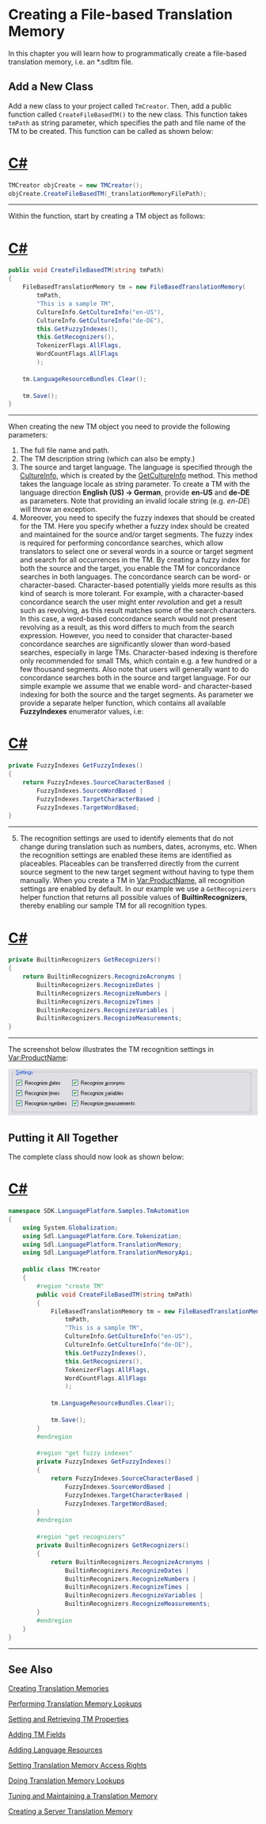Creating a File-based Translation Memory
==

In this chapter you will learn how to programmatically create a file-based translation memory, i.e. an *.sdltm file.

Add a New Class
--

Add a new class to your project called ```TmCreator```. Then, add a public function called ```CreateFileBasedTM()``` to the new class. This function takes ```tmPath``` as string parameter, which specifies the path and file name of the TM to be created. This function can be called as shown below:

# [C#](#tab/tabid-1)
```cs
TMCreator objCreate = new TMCreator();
objCreate.CreateFileBasedTM(_translationMemoryFilePath);
```
***

Within the function, start by creating a TM object as follows:

# [C#](#tab/tabid-2)
```cs
public void CreateFileBasedTM(string tmPath)
{
    FileBasedTranslationMemory tm = new FileBasedTranslationMemory(
        tmPath,
        "This is a sample TM",
        CultureInfo.GetCultureInfo("en-US"),
        CultureInfo.GetCultureInfo("de-DE"),
        this.GetFuzzyIndexes(),
        this.GetRecognizers(),
        TokenizerFlags.AllFlags,
        WordCountFlags.AllFlags
        );

    tm.LanguageResourceBundles.Clear();

    tm.Save();
}
```
***

When creating the new TM object you need to provide the following parameters:

1. The full file name and path.
2. The TM description string (which can also be empty.)
3. The source and target language. The language is specified through the [CultureInfo](https://docs.microsoft.com/en-us/dotnet/api/system.globalization.cultureinfo?redirectedfrom=MSDN&view=net-5.0), which is created by the [GetCultureInfo](https://docs.microsoft.com/en-us/dotnet/api/system.globalization.cultureinfo.getcultureinfo?redirectedfrom=MSDN&view=net-5.0#overloads) method. This method takes the language locale as string parameter. To create a TM with the language direction **English (US) -> German**, provide **en-US** and **de-DE** as parameters. Note that providing an invalid locale string (e.g. *en-DE*) will throw an exception.
4. Moreover, you need to specify the fuzzy indexes that should be created for the TM. Here you specify whether a fuzzy index should be created and maintained for the source and/or target segments. The fuzzy index is required for performing concordance searches, which allow translators to select one or several words in a source or target segment and search for all occurrences in the TM. By creating a fuzzy index for both the source and the target, you enable the TM for concordance searches in both languages. The concordance search can be word- or character-based. Character-based potentially yields more results as this kind of search is more tolerant. For example, with a character-based concordance search the user might enter *revolution* and get a result such as revolving, as this result matches some of the search characters. In this case, a word-based concordance search would not present revolving as a result, as this word differs to much from the search expression. However, you need to consider that character-based concordance searches are significantly slower than word-based searches, especially in large TMs. Character-based indexing is therefore only recommended for small TMs, which contain e.g. a few hundred or a few thousand segments. Also note that users will generally want to do concordance searches both in the source and target language. For our simple example we assume that we enable word- and character-based indexing for both the source and the target segments. As parameter we provide a separate helper function, which contains all available **FuzzyIndexes** enumerator values, i.e:

# [C#](#tab/tabid-3)
```cs
private FuzzyIndexes GetFuzzyIndexes()
{
    return FuzzyIndexes.SourceCharacterBased |
        FuzzyIndexes.SourceWordBased |
        FuzzyIndexes.TargetCharacterBased |
        FuzzyIndexes.TargetWordBased;
}
```
***

5. The recognition settings are used to identify elements that do not change during translation such as numbers, dates, acronyms, etc. When the recognition settings are enabled these items are identified as placeables. Placeables can be transferred directly from the current source segment to the new target segment without having to type them manually. When you create a TM in <Var:ProductName>, all recognition settings are enabled by default. In our example we use a ```GetRecognizers``` helper function that returns all possible values of **BuiltinRecognizers**, thereby enabling our sample TM for all recognition types.

# [C#](#tab/tabid-4)
```cs
private BuiltinRecognizers GetRecognizers()
{
    return BuiltinRecognizers.RecognizeAcronyms |
        BuiltinRecognizers.RecognizeDates |
        BuiltinRecognizers.RecognizeNumbers |
        BuiltinRecognizers.RecognizeTimes |
        BuiltinRecognizers.RecognizeVariables |
        BuiltinRecognizers.RecognizeMeasurements;
}
```
***


The screenshot below illustrates the TM recognition settings in <Var:ProductName>:

![RecognitionSettings](images/RecognitionSettings.jpg)

Putting it All Together
--

The complete class should now look as shown below:

# [C#](#tab/tabid-5)
```cs
namespace SDK.LanguagePlatform.Samples.TmAutomation
{
    using System.Globalization;
    using Sdl.LanguagePlatform.Core.Tokenization;
    using Sdl.LanguagePlatform.TranslationMemory;
    using Sdl.LanguagePlatform.TranslationMemoryApi;

    public class TMCreator
    {
        #region "create TM"
        public void CreateFileBasedTM(string tmPath)
        {
            FileBasedTranslationMemory tm = new FileBasedTranslationMemory(
                tmPath,
                "This is a sample TM",
                CultureInfo.GetCultureInfo("en-US"),
                CultureInfo.GetCultureInfo("de-DE"),
                this.GetFuzzyIndexes(),
                this.GetRecognizers(),
                TokenizerFlags.AllFlags,
                WordCountFlags.AllFlags
                );

            tm.LanguageResourceBundles.Clear();

            tm.Save();
        }
        #endregion

        #region "get fuzzy indexes"
        private FuzzyIndexes GetFuzzyIndexes()
        {
            return FuzzyIndexes.SourceCharacterBased |
                FuzzyIndexes.SourceWordBased |
                FuzzyIndexes.TargetCharacterBased |
                FuzzyIndexes.TargetWordBased;
        }
        #endregion

        #region "get recognizers"
        private BuiltinRecognizers GetRecognizers()
        {
            return BuiltinRecognizers.RecognizeAcronyms |
                BuiltinRecognizers.RecognizeDates |
                BuiltinRecognizers.RecognizeNumbers |
                BuiltinRecognizers.RecognizeTimes |
                BuiltinRecognizers.RecognizeVariables |
                BuiltinRecognizers.RecognizeMeasurements;
        }
        #endregion
    }
}
```
***

See Also
--
[Creating Translation Memories](creating_translation_memories.md)

[Performing Translation Memory Lookups](performing_translation_memory_lookups.md)

[Setting and Retrieving TM Properties](setting_and_retrieving_tm_properties.md)

[Adding TM Fields](adding_tm_fields.md)

[Adding Language Resources](adding_language_resources.md)

[Setting Translation Memory Access Rights](setting_translation_memory_access_rights.md)

[Doing Translation Memory Lookups](doing_translation_memory_lookups.md)

[Tuning and Maintaining a Translation Memory](tuning_and_maintaining_a_translation_memory.md)

[Creating a Server Translation Memory](creating_a_server_translation_memory.md)